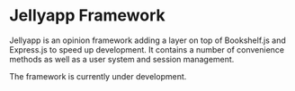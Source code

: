 # Jellyapp Framework

Jellyapp is an opinion framework adding a layer on top of Bookshelf.js and Express.js to speed up development. It contains a number of convenience methods as well as a user system and session management.

The framework is currently under development.
